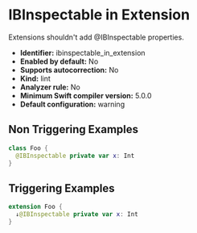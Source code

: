 # IBInspectable in Extension

Extensions shouldn't add @IBInspectable properties.

* **Identifier:** ibinspectable_in_extension
* **Enabled by default:** No
* **Supports autocorrection:** No
* **Kind:** lint
* **Analyzer rule:** No
* **Minimum Swift compiler version:** 5.0.0
* **Default configuration:** warning

## Non Triggering Examples

```swift
class Foo {
  @IBInspectable private var x: Int
}
```

## Triggering Examples

```swift
extension Foo {
  ↓@IBInspectable private var x: Int
}
```